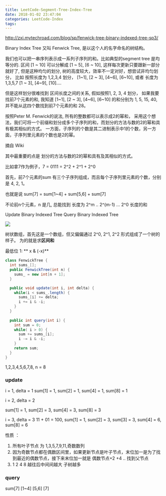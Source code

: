 ```yaml
---
title: LeetCode-Segment-Tree-Index-Tree
date: 2018-01-02 23:47:04
categories: LeetCode-Index
tags:
---
```


http://zxi.mytechroad.com/blog/sp/fenwick-tree-binary-indexed-tree-sp3/

Binary Index Tree 又叫 Fenwick Tree, 是以这个人的名字命名的树结构。

我们也可以把一串序列表示成一系列子序列的和。比如典型的segment tree 是均等分的. 区间 [1 ~ 10] 可以分解成 [1 ~ 5], [6 ~ 10], 这样每次更新只要跟新一部分就好了,
但是这种均匀的划分, 树的高度较大，效率不一定对好，想尝试非均匀划分， 比如 按照长度为 1,2,3,4 划分， [1~1], [2 ~ 3], [4~6], [6~10],
或者 长度为 1,3,5,7 [1 ~ 3], [4~9], [10]....

但是这样划分很难找到 区间长度之间的关系, 假如按照1, 2, 3, 4 划分， 如果我要找前7个元素的和, 我知道 [1~1], [2 ~ 3], [4~6], [6~10] 的和分别为 1, 5, 15, 40, 并不能从这四个数找到前7个元素的和 28。

按照Peter M. Fenwick的说法, 所有的整数都可以表示成2的幂和，
采用这个想法，我们可将一个前缀和划分成多个子序列的和，而划分的方法与数的2的幂和具有极其相似的方式。
一方面，子序列的个数是其二进制表示中1的个数，另一方面，子序列里元素的个数也是2的幂。

摘自 Wiki

其中最重要的点是 划分的方法与数的2的幂和具有及其相似的方式。

比如拿7作为例子，7 =  0111 = 2^2 + 2^1 + 2^0

首先，前7个元素的sum 有三个子序列组成，而且每个子序列里元素的个数，分别是 4, 2, 1。

也就是说
sum[7] = sum[1~4] + sum[5,6] + sum[7]

不论前n个元素，n 是几, 总能找到 长度为 2^m .. 2^(m-1) ... 2^0 长度的和


Update Binary Indexed Tree
Query Binary Indexed Tree

![](http://zxi.mytechroad.com/blog/wp-content/uploads/2018/01/sp3-2.png)

树状数组，首先这是一个数组，但又偏偏通过 2^0, 2^1, 2^2 形式组成了一个树的样子。
为的就是求**区间和**

最低位 1: ** x & (-x)**

```java
class FenwickTree {
  int sums_[];
  public FenwickTree(int n) {
    sums_ = new int[n + 1];
  }

  public void update(int i, int delta) {
    while(i < sums_.length) {
      sums_[i] += delta;
      i += i & -i;
    }
  }
  
  public int query(int i) {
    int sum = 0;
    while( i > 0) {
      sum += sums_[i];
      i -= i & -i;
    }
    return sum;
  }
}
```

1,2,3,4,5,6,7,8, n = 8

### update
    
i = 1, delta = 1
sum[1] = 1, sum[2] = 1, sum[4] = 1, sum[8] = 1

i = 2, delta = 2

sum[1] = 1, sum[2] = 3, sum[4] = 3, sum[8] = 3

i = 3, delta = 3
11 + 01 = 100, 
sum[1] = 1, sum[2] = 3, sum[3] = 3, sum[4] = 6, sum[8] = 6
   
性质 ：
1. 所有叶子节点 为 1,3,5,7,9,11,奇数数列
2. 因为奇数节点都在偶数区间里，如果更新节点是叶子节点，末位加一是为了找到最近的偶数节点，接下来末位加一就是 偶数节点+2 +4 .. 找到父节点
3. 1 2 4 8 越往后中间间越大 子树越多

### query

sum[7] [1~4] [5,6] [7]



